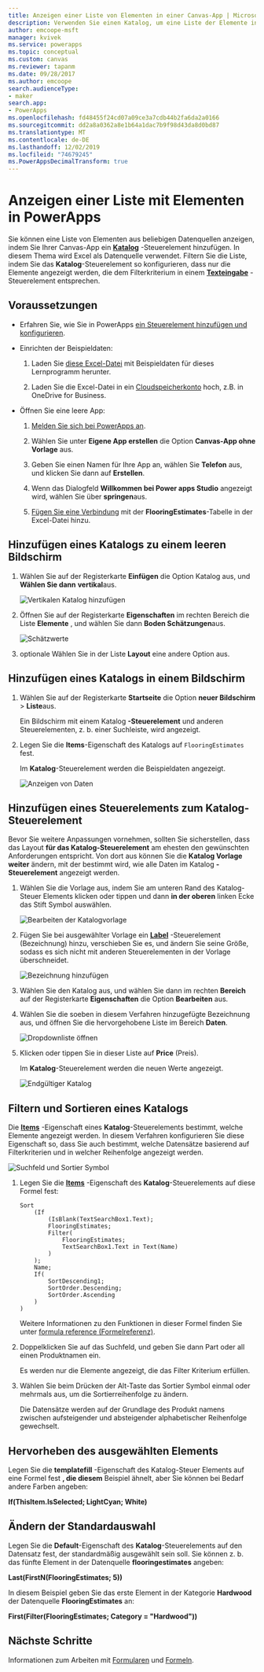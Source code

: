 ```yaml
---
title: Anzeigen einer Liste von Elementen in einer Canvas-App | Microsoft-Dokumentation
description: Verwenden Sie einen Katalog, um eine Liste der Elemente in Ihrer Canvas-App anzuzeigen, und filtern Sie die Liste, indem Sie ein Kriterium angeben.
author: emcoope-msft
manager: kvivek
ms.service: powerapps
ms.topic: conceptual
ms.custom: canvas
ms.reviewer: tapanm
ms.date: 09/28/2017
ms.author: emcoope
search.audienceType:
- maker
search.app:
- PowerApps
ms.openlocfilehash: fd48455f24cd07a09ce3a7cdb44b2fa6da2a0166
ms.sourcegitcommit: dd2a8a0362a8e1b64a1dac7b9f98d43da8d0bd87
ms.translationtype: MT
ms.contentlocale: de-DE
ms.lasthandoff: 12/02/2019
ms.locfileid: "74679245"
ms.PowerAppsDecimalTransform: true
---
```

# <a name="show-a-list-of-items-in-powerapps"></a>Anzeigen einer Liste mit Elementen in PowerApps

Sie können eine Liste von Elementen aus beliebigen Datenquellen anzeigen, indem Sie Ihrer Canvas-App ein **[Katalog](controls/control-gallery.md)** -Steuerelement hinzufügen. In diesem Thema wird Excel als Datenquelle verwendet. Filtern Sie die Liste, indem Sie das **Katalog**-Steuerelement so konfigurieren, dass nur die Elemente angezeigt werden, die dem Filterkriterium in einem **[Texteingabe](controls/control-text-input.md)** -Steuerelement entsprechen.

## <a name="prerequisites"></a>Voraussetzungen

- Erfahren Sie, wie Sie in PowerApps [ein Steuerelement hinzufügen und konfigurieren](add-configure-controls.md).

- Einrichten der Beispieldaten:
    1. Laden Sie [diese Excel-Datei](https://az787822.vo.msecnd.net/documentation/get-started-from-data/FlooringEstimates.xlsx) mit Beispieldaten für dieses Lernprogramm herunter.

    2. Laden Sie die Excel-Datei in ein [Cloudspeicherkonto](connections/cloud-storage-blob-connections.md) hoch, z.B. in OneDrive for Business.

- Öffnen Sie eine leere App:
    1. [Melden Sie sich bei PowerApps an](https://make.powerapps.com?utm_source=padocs&utm_medium=linkinadoc&utm_campaign=referralsfromdoc).

    1. Wählen Sie unter **Eigene App erstellen** die Option **Canvas-App ohne Vorlage** aus.

    1. Geben Sie einen Namen für Ihre App an, wählen Sie **Telefon** aus, und klicken Sie dann auf **Erstellen**.

    1. Wenn das Dialogfeld **Willkommen bei Power apps Studio** angezeigt wird, wählen Sie über **springen**aus.

    1. [Fügen Sie eine Verbindung](add-data-connection.md) mit der **FlooringEstimates**-Tabelle in der Excel-Datei hinzu.

## <a name="add-a-gallery-to-a-blank-screen"></a>Hinzufügen eines Katalogs zu einem leeren Bildschirm

1. Wählen Sie auf der Registerkarte **Einfügen** die Option Katalog aus, und **Wählen Sie dann** **vertikal**aus.

    ![Vertikalen Katalog hinzufügen](./media/add-gallery/gallery-dropdown.png)

1. Öffnen Sie auf der Registerkarte **Eigenschaften** im rechten Bereich die Liste **Elemente** , und wählen Sie dann **Boden Schätzungen**aus.

    ![Schätzwerte](./media/add-gallery/select-layout.png)

1. optionale Wählen Sie in der Liste **Layout** eine andere Option aus.

## <a name="add-a-gallery-in-a-screen"></a>Hinzufügen eines Katalogs in einem Bildschirm

1. Wählen Sie auf der Registerkarte **Startseite** die Option **neuer Bildschirm** > **Liste**aus.

    Ein Bildschirm mit einem Katalog **-Steuerelement** und anderen Steuerelementen, z. b. einer Suchleiste, wird angezeigt.

1. Legen Sie die **Items**-Eigenschaft des Katalogs auf `FlooringEstimates` fest.

    Im **Katalog**-Steuerelement werden die Beispieldaten angezeigt.

    ![Anzeigen von Daten](./media/add-gallery/show-data-default.png)

## <a name="add-a-control-to-the-gallery-control"></a>Hinzufügen eines Steuerelements zum Katalog-Steuerelement
Bevor Sie weitere Anpassungen vornehmen, sollten Sie sicherstellen, dass das Layout **für das Katalog-Steuerelement** am ehesten den gewünschten Anforderungen entspricht. Von dort aus können Sie die **Katalog Vorlage weiter** ändern, mit der bestimmt wird, wie alle Daten im Katalog **-Steuerelement** angezeigt werden.

1. Wählen Sie die Vorlage aus, indem Sie am unteren Rand des Katalog-Steuer Elements klicken oder tippen und dann **in der oberen** linken Ecke das Stift Symbol auswählen.

    ![Bearbeiten der Katalogvorlage](./media/add-gallery/edit-item.png)

2. Fügen Sie bei ausgewählter Vorlage ein **[Label](controls/control-text-box.md)** -Steuerelement (Bezeichnung) hinzu, verschieben Sie es, und ändern Sie seine Größe, sodass es sich nicht mit anderen Steuerelementen in der Vorlage überschneidet.

    ![Bezeichnung hinzufügen](./media/add-gallery/add-text-box.png)

3. Wählen Sie den Katalog aus, und wählen Sie dann im rechten **Bereich** auf der Registerkarte **Eigenschaften** die Option **Bearbeiten** aus.

4. Wählen Sie die soeben in diesem Verfahren hinzugefügte Bezeichnung aus, und öffnen Sie die hervorgehobene Liste im Bereich **Daten**.

    ![Dropdownliste öffnen](./media/add-gallery/open-dropdown.png)

5. Klicken oder tippen Sie in dieser Liste auf **Price** (Preis).

    Im **Katalog**-Steuerelement werden die neuen Werte angezeigt.

    ![Endgültiger Katalog](./media/add-gallery/final-gallery.png)

## <a name="filter-and-sort-a-gallery"></a>Filtern und Sortieren eines Katalogs
Die **[Items](controls/properties-core.md)** -Eigenschaft eines **Katalog**-Steuerelements bestimmt, welche Elemente angezeigt werden. In diesem Verfahren konfigurieren Sie diese Eigenschaft so, dass Sie auch bestimmt, welche Datensätze basierend auf Filterkriterien und in welcher Reihenfolge angezeigt werden.

![Suchfeld und Sortier Symbol](./media/add-gallery/text-search-box.png)

1. Legen Sie die **[Items](controls/properties-core.md)** -Eigenschaft des **Katalog**-Steuerelements auf diese Formel fest:

    ```powerapps-comma
    Sort
        (If
            (IsBlank(TextSearchBox1.Text);
            FlooringEstimates;
            Filter(
                FlooringEstimates;
                TextSearchBox1.Text in Text(Name)
            )
        );
        Name;
        If(
            SortDescending1;
            SortOrder.Descending;
            SortOrder.Ascending
        )
    )
    ```

    Weitere Informationen zu den Funktionen in dieser Formel finden Sie unter [formula reference (Formelreferenz)](formula-reference.md).

1. Doppelklicken Sie auf das Suchfeld, und geben Sie dann Part oder all einen Produktnamen ein.

    Es werden nur die Elemente angezeigt, die das Filter Kriterium erfüllen.

1. Wählen Sie beim Drücken der Alt-Taste das Sortier Symbol einmal oder mehrmals aus, um die Sortierreihenfolge zu ändern.

    Die Datensätze werden auf der Grundlage des Produkt namens zwischen aufsteigender und absteigender alphabetischer Reihenfolge gewechselt.

## <a name="highlight-the-selected-item"></a>Hervorheben des ausgewählten Elements
Legen Sie die **templatefill** -Eigenschaft des Katalog-Steuer Elements auf eine Formel fest **, die diesem** Beispiel ähnelt, aber Sie können bei Bedarf andere Farben angeben:

**If(ThisItem.IsSelected; LightCyan; White)**

## <a name="change-the-default-selection"></a>Ändern der Standardauswahl
Legen Sie die **Default**-Eigenschaft des **Katalog**-Steuerelements auf den Datensatz fest, der standardmäßig ausgewählt sein soll. Sie können z. b. das fünfte Element in der Datenquelle **flooringestimates** angeben:

**Last(FirstN(FlooringEstimates; 5))**

In diesem Beispiel geben Sie das erste Element in der Kategorie **Hardwood** der Datenquelle **FlooringEstimates** an:

**First(Filter(FlooringEstimates; Category = "Hardwood"))**

## <a name="next-steps"></a>Nächste Schritte
Informationen zum Arbeiten mit [Formularen](working-with-forms.md) und [Formeln](working-with-formulas.md).
